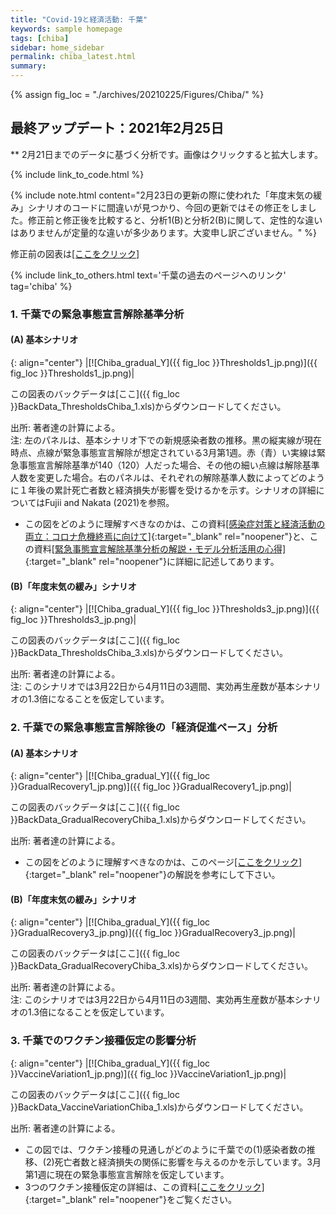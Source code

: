 ```yaml
---
title: "Covid-19と経済活動: 千葉"
keywords: sample homepage
tags: [chiba]
sidebar: home_sidebar
permalink: chiba_latest.html
summary:
---
```


{% assign fig_loc = "./archives/20210225/Figures/Chiba/" %}

## 最終アップデート：2021年2月25日
** 2月21日までのデータに基づく分析です。画像はクリックすると拡大します。

{% include link_to_code.html %}

{% include note.html content="2月23日の更新の際に使われた「年度末気の緩み」シナリオのコードに間違いが見つかり、今回の更新ではその修正をしました。修正前と修正後を比較すると、分析1(B)と分析2(B)に関して、定性的な違いはありませんが定量的な違いが多少あります。大変申し訳ございません。" %}

修正前の図表は[[ここをクリック]](./chiba_20210223.html)

{% include link_to_others.html text='千葉の過去のページへのリンク' tag='chiba' %}

### 1. 千葉での緊急事態宣言解除基準分析

#### (A) 基本シナリオ

{: align="center"}
|[![Chiba_gradual_Y]({{ fig_loc }}Thresholds1_jp.png)]({{ fig_loc }}Thresholds1_jp.png)|

この図表のバックデータは[ここ]({{ fig_loc }}BackData_ThresholdsChiba_1.xls)からダウンロードしてください。

出所: 著者達の計算による。<br>
注: 左のパネルは、基本シナリオ下での新規感染者数の推移。黒の縦実線が現在時点、点線が緊急事態宣言解除が想定されている3月第1週。赤（青）い実線は緊急事態宣言解除基準が140（120）人だった場合、その他の細い点線は解除基準人数を変更した場合。右のパネルは、それぞれの解除基準人数によってどのように１年後の累計死亡者数と経済損失が影響を受けるかを示す。シナリオの詳細についてはFujii and Nakata (2021)を参照。

- この図をどのように理解すべきなのかは、この資料[[感染症対策と経済活動の両立：コロナ危機終焉に向けて]](./files/Covid19OutputJapan_20210206.pdf){:target="_blank" rel="noopener"}と、この資料[[緊急事態宣言解除基準分析の解説・モデル分析活用の心得]](./files/Covid19OutputJapan_Note_20210206.pdf){:target="_blank" rel="noopener"}に詳細に記述してあります。

#### (B)「年度末気の緩み」シナリオ

{: align="center"}
|[![Chiba_gradual_Y]({{ fig_loc }}Thresholds3_jp.png)]({{ fig_loc }}Thresholds3_jp.png)|

この図表のバックデータは[ここ]({{ fig_loc }}BackData_ThresholdsChiba_3.xls)からダウンロードしてください。

出所: 著者達の計算による。<br>
注: このシナリオでは3月22日から4月11日の3週間、実効再生産数が基本シナリオの1.3倍になることを仮定しています。

### 2. 千葉での緊急事態宣言解除後の「経済促進ペース」分析


#### (A) 基本シナリオ

{: align="center"}
|[![Chiba_gradual_Y]({{ fig_loc }}GradualRecovery1_jp.png)]({{ fig_loc }}GradualRecovery1_jp.png)|

この図表のバックデータは[ここ]({{ fig_loc }}BackData_GradualRecoveryChiba_1.xls)からダウンロードしてください。

出所: 著者達の計算による。

- この図をどのように理解すべきなのかは、このページ[[ここをクリック]](./tokyo_20210209.html#1-東京での緊急事態宣言解除後の経済促進ペース分析){:target="_blank" rel="noopener"}の解説を参考にして下さい。

#### (B)「年度末気の緩み」シナリオ

{: align="center"}
|[![Chiba_gradual_Y]({{ fig_loc }}GradualRecovery3_jp.png)]({{ fig_loc }}GradualRecovery3_jp.png)|

この図表のバックデータは[ここ]({{ fig_loc }}BackData_GradualRecoveryChiba_3.xls)からダウンロードしてください。

出所: 著者達の計算による。<br>
注: このシナリオでは3月22日から4月11日の3週間、実効再生産数が基本シナリオの1.3倍になることを仮定しています。

### 3. 千葉でのワクチン接種仮定の影響分析

{: align="center"}
|[![Chiba_gradual_Y]({{ fig_loc }}VaccineVariation1_jp.png)]({{ fig_loc }}VaccineVariation1_jp.png)|

この図表のバックデータは[ここ]({{ fig_loc }}BackData_VaccineVariationChiba_1.xls)からダウンロードしてください。

出所: 著者達の計算による。

- この図では、ワクチン接種の見通しがどのように千葉での(1)感染者数の推移、(2)死亡者数と経済損失の関係に影響を与えるのかを示しています。3月第1週に現在の緊急事態宣言解除を仮定しています。
- 3つのワクチン接種仮定の詳細は、この資料[[ここをクリック]](./files/FujiiNakata_Vaccines_Slides_20210216.pdf){:target="_blank" rel="noopener"}をご覧ください。
